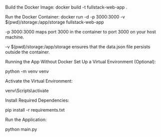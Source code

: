 Build the Docker Image:
docker build -t fullstack-web-app .

Run the Docker Container:
docker run -d -p 3000:3000 -v $(pwd)/storage:/app/storage fullstack-web-app

-p 3000:3000 maps port 3000 in the container to port 3000 on your host machine.

-v $(pwd)/storage:/app/storage ensures that the data.json file persists outside the container.

Running the App Without Docker
Set Up a Virtual Environment (Optional):

python -m venv venv

Activate the Virtual Environment:

venv\Scripts\activate

Install Required Dependencies:

pip install -r requirements.txt

Run the Application:

python main.py